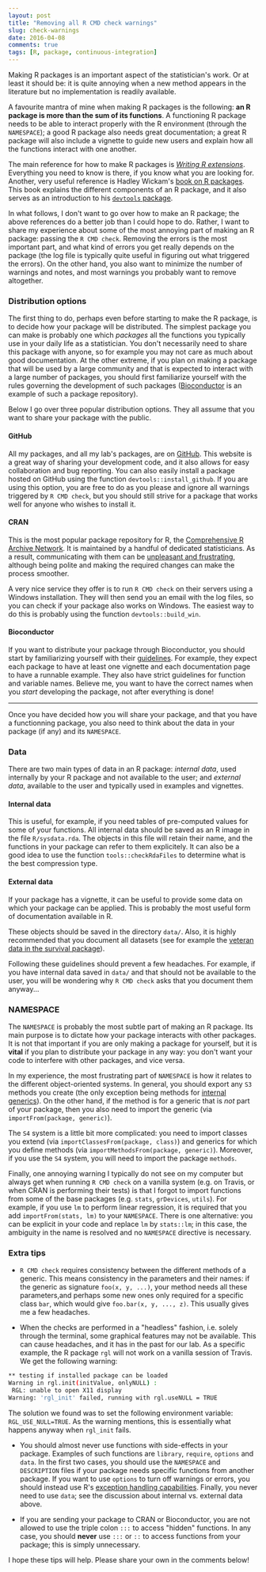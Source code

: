 ```yaml
---
layout: post
title: "Removing all R CMD check warnings"
slug: check-warnings
date: 2016-04-08
comments: true
tags: [R, package, continuous-integration]
---
```


Making R packages is an important aspect of the statistician's work. Or at least it should be: it is quite annoying when a new method appears in the literature but no implementation is readily available. 

A favourite mantra of mine when making R packages is the following: **an R package is more than the sum of its functions**. A functioning R package needs to be able to interact properly with the R environment (through the ```NAMESPACE```); a good R package also needs great documentation; a great R package will also include a vignette to guide new users and explain how all the functions interact with one another.

The main reference for how to make R packages is [*Writing R extensions*](https://cran.r-project.org/doc/manuals/r-release/R-exts.html). Everything you need to know is there, if you know what you are looking for. Another, very useful reference is Hadley Wickam's [book on R packages](http://r-pkgs.had.co.nz/). This book explains the different components of an R package, and it also serves as an introduction to his [```devtools``` package](https://cran.r-project.org/package=devtools).

In what follows, I don't want to go over how to make an R package; the above references do a better job than I could hope to do. Rather, I want to share my experience about some of the most annoying part of making an R package: passing the ```R CMD check```. Removing the errors is the most important part, and what kind of errors you get really depends on the package (the log file is typically quite useful in figuring out what triggered the errors). On the other hand, you also want to minimize the number of warnings and notes, and most warnings you probably want to remove altogether. 

<!--more-->

### Distribution options

The first thing to do, perhaps even before starting to make the R package, is to decide how your package will be distributed. The simplest package you can make is probably one which *packages* all the functions you typically use in your daily life as a statistician. You don't necessarily need to share this package with anyone, so for example you may not care as much about good documentation. At the other extreme, if you plan on making a package that will be used by a large community and that is expected to interact with a large number of packages, you should first familiarize yourself with the rules governing the development of such packages ([Bioconductor](http://www.bioconductor.org/) is an example of such a package repository). 

Below I go over three popular distribution options. They all assume that you want to share your package with the public.

#### GitHub

All my packages, and all my lab's packages, are on [GitHub](https://github.com/). This website is a great way of sharing your development code, and it also allows for easy collaboration and bug reporting. You can also easily install a package hosted on GitHub using the function ```devtools::install_github```. If you are using this option, you are free to do as you please and ignore all warnings triggered by ```R CMD check```, but you should still strive for a package that works well for anyone who wishes to install it. 

#### CRAN

This is the most popular package repository for R, the [Comprehensive R Archive Network](https://cran.r-project.org/). It is maintained by a handful of dedicated statisticians. As a result, communicating with them can be [unpleasant and frustrating](http://emhart.info/blog/2015/05/28/raiders-of-cran/), although being polite and making the required changes can make the process smoother. 

A very nice service they offer is to run ```R CMD check``` on their servers using a Windows installation. They will then send you an email with the log files, so you can check if your package also works on Windows. The easiest way to do this is probably using the function ```devtools::build_win```.

#### Bioconductor

If you want to distribute your package through Bioconductor, you should start by familiarizing yourself with their [guidelines](http://www.bioconductor.org/developers/package-guidelines/). For example, they expect each package to have at least one vignette and each documentation page to have a runnable example. They also have strict guidelines for function and variable names. Believe me, you want to have the correct names when you *start* developing the package, not after everything is done!

***

Once you have decided how you will share your package, and that you have a functionning package, you also need to think about the data in your package (if any) and its ```NAMESPACE```.

### Data

There are two main types of data in an R package: *internal data*, used internally by your R package and not available to the user; and *external data*, available to the user and typically used in examples and vignettes. 

#### Internal data

This is useful, for example, if you need tables of pre-computed values for some of your functions. All internal data should be saved as an R image in the file ```R/sysdata.rda```. The objects in this file will retain their name, and the functions in your package can refer to them explicitely. It can also be a good idea to use the function ```tools::checkRdaFiles``` to determine what is the best compression type.

#### External data

If your package has a vignette, it can be useful to provide some data on which your package can be applied. This is probably the most useful form of documentation available in R. 

These objects should be saved in the directory ```data/```. Also, it is highly recommended that you document all datasets (see for example the [veteran data in the survival package](https://stat.ethz.ch/R-manual/R-devel/library/survival/html/veteran.html)).

Following these guidelines should prevent a few headaches. For example, if you have internal data saved in ```data/``` and that should not be available to the user, you will be wondering why ```R CMD check``` asks that you document them anyway...

### NAMESPACE

The ```NAMESPACE``` is probably the most subtle part of making an R package. Its main purpose is to dictate how your package interacts with other packages. It is not that important if you are only making a package for yourself, but it is **vital** if you plan to distribute your package in any way: you don't want your code to interfere with other packages, and vice versa.

In my experience, the most frustrating part of ```NAMESPACE``` is how it relates to the different object-oriented systems. In general, you should export any ```S3``` methods you create (the only exception being methods for [internal generics](https://stat.ethz.ch/R-manual/R-devel/library/base/html/InternalMethods.html)). On the other hand, if the method is for a generic that is *not* part of your package, then you also need to import the generic (via ```importFrom(package, generic)```).

The ```S4``` system is a little bit more complicated: you need to import classes you extend (via ```importClassesFrom(package, class)```) and generics for which you define methods (via ```importMethodsFrom(package, generic)```). Moreover, if you use the ```S4``` system, you will need to import the package ```methods```.

Finally, one annoying warning I typically do not see on my computer but always get when running ```R CMD check``` on a vanilla system (e.g. on Travis, or when CRAN is performing their tests) is that I forgot to import functions from some of the base packages (e.g. ```stats```, ```grDevices```, ```utils```). For example, if you use ```lm``` to perform linear regression, it is required that you add ```importFrom(stats, lm)``` to your ```NAMESPACE```. There is one alternative: you can be explicit in your code and replace ```lm``` by ```stats::lm```; in this case, the ambiguity in the name is resolved and no ```NAMESPACE``` directive is necessary.

### Extra tips

 - ```R CMD check``` requires consistency between the different methods of a generic. This means consistency in the parameters and their names: if the generic as signature ```foo(x, y, ...)```, your method needs all these parameters,and perhaps some new ones only required for a specific class ```bar```, which would give ```foo.bar(x, y, ..., z)```. This usually gives me a few headaches.
 
 - When the checks are performed in a "headless" fashion, i.e. solely through the terminal, some graphical features may not be available. This can cause headaches, and it has in the past for our lab. As a specific example, the R package ```rgl``` will not work on a vanilla session of Travis. We get the following warning:
 
``` bash
** testing if installed package can be loaded
Warning in rgl.init(initValue, onlyNULL) :
 RGL: unable to open X11 display
Warning: 'rgl_init' failed, running with rgl.useNULL = TRUE
```
 
 The solution we found was to set the following environment variable: ```RGL_USE_NULL=TRUE```. As the warning mentions, this is essentially what happens anyway when ```rgl_init``` fails. 
 
 - You should almost never use functions with side-effects in your package. Examples of such functions are ```library```, ```require```, ```options``` and ```data```. In the first two cases, you should use the ```NAMESPACE``` and ```DESCRIPTION``` files if your package needs specific functions from another package. If you want to use ```options``` to turn off warnings or errors, you should instead use R's [exception handling capabilities](http://www.r-bloggers.com/error-handling-in-r/). Finally, you never need to use ```data```; see the discussion about internal vs. external data above.
 
 - If you are sending your package to CRAN or Bioconductor, you are not allowed to use the triple colon ```:::``` to access "hidden" functions. In any case, you should **never** use ```:::``` or ```::``` to access functions from your package; this is simply unnecessary.
 
 
I hope these tips will help. Please share your own in the comments below!